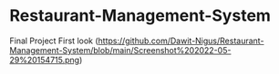 # Restaurant-Management-System
Final Project
First look
(https://github.com/Dawit-Nigus/Restaurant-Management-System/blob/main/Screenshot%202022-05-29%20154715.png)
